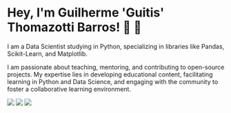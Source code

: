 # Hey, I'm Guilherme 'Guitis' Thomazotti Barros! :wave: :vulcan_salute:


I am a Data Scientist studying in Python, specializing in libraries like Pandas, Scikit-Learn, and Matplotlib.

I am passionate about teaching, mentoring, and contributing to open-source projects. My expertise lies in developing educational content, facilitating learning in Python and Data Science, and engaging with the community to foster a collaborative learning environment.


<div style="display: inline-block"> 
  <a href="www.linkedin.com/in/guilherme-thomazotti" target="_blank"><img src="https://img.shields.io/badge/-LinkedIn-%230077B5?style=for-the-badge&logo=linkedin&logoColor=white" target="_blank"></a> 
  <a href="https://franciscobustamante.com.br" target="_blank"><img src="https://img.shields.io/badge/portfolio-00A98F?style=for-the-badge&logo=About.me&logoColor=white" target="_blank"></a> 
  <a href = "mailto:flsbustamante[at]gmail.com"><img src="https://img.shields.io/badge/Gmail-D14836?style=for-the-badge&logo=gmail&logoColor=white" target="_blank"></a>
</div>
